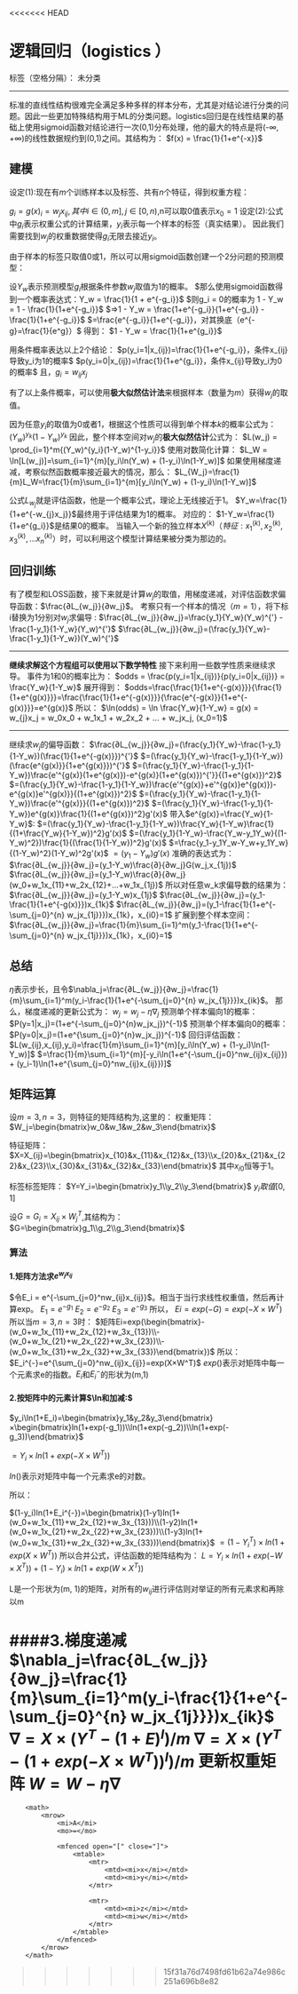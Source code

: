 <<<<<<< HEAD
# 逻辑回归（logistics ）

标签（空格分隔）： 未分类

---
标准的直线性结构很难完全满足多种多样的样本分布，尤其是对结论进行分类的问题。因此一些更加特殊结构用于ML的分类问题。logistics回归是在线性结果的基础上使用sigmoid函数对结论进行一次(0,1)分布处理，他的最大的特点是将(-∞, +∞)的线性数据规约到(0,1)之间。其结构为：
$f(x) = \frac{1}{1+e^{-x}}$

## 建模

设定(1):现在有$m$个训练样本以及标签、共有$n$个特征，得到权重方程：

$g_i=g(x)_i=w_{j}x_{ij} ,其中i∈(0,m],j∈[0,n)$,n可以取0值表示$x_0=1$
设定(2):公式中$g_i$表示权重公式的计算结果，$y_i$表示每一个样本的标签（真实结果）。
因此我们需要找到$w_j$的权重数据使得$g_i$无限去接近$y_i$。

由于样本的标签只取值0或1，所以可以用sigmoid函数创建一个2分问题的预测模型：

设$Y_w$表示预测模型$g_i$根据条件参数$w_j$取值为1的概率。
$那么使用sigmoid函数得到一个概率表达式：Y_w = \frac{1}{1 + e^{-g_i}}$
$则g_i = 0的概率为 1 - Y_w = 1 - \frac{1}{1+e^{-g_i}}$
$=>1 - Y_w = \frac{1+e^{-g_i}}{1+e^{-g_i}} - \frac{1}{1+e^{-g_i}}$
$=\frac{e^{-g_i}}{1+e^{-g_i}}，对其换底（e^{-g}=\frac{1}{e^g}）$
得到：
$1 - Y_w = \frac{1}{1+e^{g_i}}$

用条件概率表达以上2个结论：
$p(y_i=1|x_{ij})=\frac{1}{1+e^{-g_i}}，条件x_{ij}导致y_i为1的概率$
$p(y_i=0|x_{ij})=\frac{1}{1+e^{g_i}}，条件x_{ij}导致y_i为0的概率$
且，$g_i = w_{ij}x_j$

有了以上条件概率，可以使用**极大似然估计法**来根据样本（数量为$m$）获得$w_{j}$的取值。

因为任意$y_i$的取值为0或者1，根据这个性质可以得到单个样本$k$的概率公式为：
$(Y_w)^{y_k}(1-Y_w)^{y_k}$
因此，整个样本空间对$w_j$的**极大似然估计**公式为：
$L(w_j) = \prod_{i=1}^m{(Y_w)^{y_i}(1-Y_w)^{1-y_i}}$
使用对数简化计算：
$L_W = \ln[L(w_j)]=\sum_{i=1}^{m}[y_i\ln(Y_w) + (1-y_i)\ln(1-Y_w)]$
如果使用梯度递减，考察似然函数概率接近最大的情况，那么：
$L_{W_j}=\frac{1}{m}L_W=\frac{1}{m}\sum_{i=1}^{m}[y_i\ln(Y_w) + (1-y_i)\ln(1-Y_w)]$

公式$L_{w_j}$就是评估函数，他是一个概率公式，理论上无线接近于1。
$Y_w=\frac{1}{1+e^{-w_{j}x_j}}$最终用于评估结果为1的概率。
对应的：
$1-Y_w=\frac{1}{1+e^{g_i}}$是结果0的概率。
当输入一个新的独立样本$X^{(k)}（特征:x_{1}^{(k)},x_{2}^{(k)},x_{3}^{(k)},…x_{n}^{(k)}）$时，可以利用这个模型计算结果被分类为那边的。

## 回归训练
有了模型和LOSS函数，接下来就是计算$w_j$的取值，用梯度递减，对评估函数求偏导函数：$\frac{∂L_{w_j}}{∂w_j}$。
考察只有一个样本的情况（$m=1$），将下标i替换为1分别对$w_j$求偏导 :
$\frac{∂L_{w_j}}{∂w_j}=\frac{y_1}{Y_w}(Y_w)^{'} - \frac{1-y_1}{1-Y_w}(Y_w)^{'}$
$\frac{∂L_{w_j}}{∂w_j}=(\frac{y_1}{Y_w}-\frac{1-y_1}{1-Y_w})(Y_w)^{'}$

---

**继续求解这个方程组可以使用以下数学特性**
接下来利用一些数学性质来继续求导。
事件为1和0的概率比为：
$odds = \frac{p(y_i=1|x_{ij})}{p(y_i=0|x_{ij})} = \frac{Y_w}{1-Y_w}$
展开得到：
$odds=\frac{\frac{1}{1+e^{-g(x)}}}{\frac{1}{1+e^{g(x)}}}=\frac{\frac{1}{1+e^{-g(x)}}}{\frac{e^{-g(x)}}{1+e^{-g(x)}}}=e^{g(x)}$
所以：
$\ln(odds) = \ln \frac{Y_w}{1-Y_w} = g(x) = w_{j}x_j = w_0x_0 + w_1x_1 + w_2x_2 + ... + w_jx_j, (x_0=1)$

---

继续求$w_j$的偏导函数：
$\frac{∂L_{w_j}}{∂w_j}=(\frac{y_1}{Y_w}-\frac{1-y_1}{1-Y_w})(\frac{1}{1+e^{-g(x)}})^{'}$
$=(\frac{y_1}{Y_w}-\frac{1-y_1}{1-Y_w})(\frac{e^{g(x)}}{1+e^{g(x)}})^{'}$
$=(\frac{y_1}{Y_w}-\frac{1-y_1}{1-Y_w})\frac{e'^{g(x)}(1+e^{g(x)})-e^{g(x)}(1+e^{g(x)})^{'}}{(1+e^{g(x)})^2}$
$=(\frac{y_1}{Y_w}-\frac{1-y_1}{1-Y_w})\frac{e'^{g(x)}+e'^{g(x)}e^{g(x)})-e^{g(x)}e'^{g(x)}}{(1+e^{g(x)})^2}$
$=(\frac{y_1}{Y_w}-\frac{1-y_1}{1-Y_w})\frac{e'^{g(x)}}{(1+e^{g(x)})^2}$
$=(\frac{y_1}{Y_w}-\frac{1-y_1}{1-Y_w})e^{g(x)}\frac{1}{(1+e^{g(x)})^2}g'(x)$
带入$e^{g(x)}=\frac{Y_w}{1-Y_w}$:
$=(\frac{y_1}{Y_w}-\frac{1-y_1}{1-Y_w})\frac{Y_w}{1-Y_w}\frac{1}{(1+\frac{Y_w}{1-Y_w})^2}g'(x)$
$=(\frac{y_1}{1-Y_w}-\frac{Y_w-y_1Y_w}{(1-Y_w)^2})\frac{1}{(\frac{1}{1-Y_w})^2}g'(x)$
$=\frac{y_1-y_1Y_w-Y_w+y_1Y_w}{(1-Y_w)^2}(1-Y_w)^2g'(x)$
$=(y_1-Y_w)g'(x)$
准确的表达式为：
$\frac{∂L_{w_j}}{∂w_j}=(y_1-Y_w)\frac{∂}{∂w_j}G(w_j,x_{1j})$
$\frac{∂L_{w_j}}{∂w_j}=(y_1-Y_w)\frac{∂}{∂w_j}(w_0+w_1x_{11}+w_2x_{12}+...+w_1x_{1j})$
所以对任意w_k求偏导数的结果为：
$\frac{∂L_{w_j}}{∂w_j}=(y_1-Y_w)x_{1j}$
$\frac{∂L_{w_j}}{∂w_j}=(y_1-\frac{1}{1+e^{-g(x)}})x_{1k}$
$\frac{∂L_{w_j}}{∂w_j}=(y_1-\frac{1}{1+e^{-\sum_{j=0}^{n} w_jx_{1j}}})x_{1k}，x_{i0}=1$
扩展到整个样本空间：
$\frac{∂L_{w_j}}{∂w_j}=\frac{1}{m}\sum_{i=1}^m(y_1-\frac{1}{1+e^{-\sum_{j=0}^{n} w_jx_{1j}}})x_{1k}，x_{i0}=1$

## 总结
$\eta$表示步长，且令$\nabla_j=\frac{∂L_{w_j}}{∂w_j}=\frac{1}{m}\sum_{i=1}^m(y_i-\frac{1}{1+e^{-\sum_{j=0}^{n} w_jx_{1j}}})x_{ik}$。
那么，梯度递减的更新公式为：
$w_j = w_j - \eta\nabla_j$
预测单个样本偏向1的概率：
$P(y=1|x_j)=(1+e^{-\sum_{j=0}^{n}w_jx_j})^{-1}$
预测单个样本偏向0的概率：
$P(y=0|x_j)=(1+e^{\sum_{j=0}^{n}w_jx_j})^{-1}$
回归评估函数：
$L(w_{ij},x_{ij},y_i)=\frac{1}{m}\sum_{i=1}^{m}[y_i\ln(Y_w) + (1-y_i)\ln(1-Y_w)]$
$=\frac{1}{m}\sum_{i=1}^{m}[-y_i\ln(1+e^{-\sum_{j=0}^nw_{ij}x_{ij}}) + (y_i-1)\ln(1+e^{\sum_{j=0}^nw_{ij}x_{ij}})]$

## 矩阵运算
设$m=3,n=3$，则特征的矩阵结构为,这里的：
权重矩阵：
$W_j=\begin{bmatrix}w_0&w_1&w_2&w_3\end{bmatrix}$

特征矩阵：
$X=X_{ij}=\begin{bmatrix}x_{10}&x_{11}&x_{12}&x_{13}\\x_{20}&x_{21}&x_{22}&x_{23}\\x_{30}&x_{31}&x_{32}&x_{33}\end{bmatrix}$
其中$x_{i0}$恒等于1。

标签标签矩阵：
$Y=Y_i=\begin{bmatrix}y_1\\y_2\\y_3\end{bmatrix}$
$y_i取值[0,1]$

设$G=G_i=X_{ij}×W_j^T$,其结构为：
$G=\begin{bmatrix}g_1\\g_2\\g_3\end{bmatrix}$

### 算法
#### 1.矩阵方法求$e^{w_jx_{ij}}$
$令E_i = e^{-\sum_{j=0}^nw_{ij}x_{ij}}$。相当于当行求线性权重值，然后再计算exp。
$E_1=e^{-g_1}$
$E_2=e^{-g_2}$
$E_3=e^{-g_3}$
所以，
$Ei=exp(-G)=exp(-X×W^T)$
所以当$m=3,n=3$时：
$矩阵Ei=exp(\begin{bmatrix}-(w_0+w_1x_{11}+w_2x_{12}+w_3x_{13})\\-(w_0+w_1x_{21}+w_2x_{22}+w_3x_{23})\\-(w_0+w_1x_{31}+w_2x_{32}+w_3x_{33})\end{bmatrix})$
所以：
$E_i^{-}=e^{\sum_{j=0}^nw_{ij}x_{ij}}=exp(X×W^T)$
$exp()$表示对矩阵中每一个元素求e的指数。$E_i$和$E_i^-$的形状为(m,1)
#### 2.按矩阵中的元素计算$\ln和加减:$
$y_i\ln(1+E_i)=\begin{bmatrix}y_1&y_2&y_3\end{bmatrix}×\begin{bmatrix}ln(1+exp(-g_1))\\ln(1+exp(-g_2))\\ln(1+exp(-g_3))\end{bmatrix}$

$=Y_i×ln(1+exp(-X×W^T))$

$ln()$表示对矩阵中每一个元素求e的对数。

所以：

$(1-y_i)ln(1+E_i^{-})=\begin{bmatrix}(1-y1)ln(1+(w_0+w_1x_{11}+w_2x_{12}+w_3x_{13}))\\(1-y2)ln(1+(w_0+w_1x_{21}+w_2x_{22}+w_3x_{23}))\\(1-y3)ln(1+(w_0+w_1x_{31}+w_2x_{32}+w_3x_{33}))\end{bmatrix}$
$=(1-Y_i^T)×ln(1+exp(X×W^T))$
所以合并公式，评估函数的矩阵结构为：
$L=Y_i×ln(1+exp(-W×X^T))+(1-Y_i)×ln(1+exp(W×X^T))$

L是一个形状为(m, 1)的矩阵，对所有的$w_{ij}$进行评估则对举证的所有元素求和再除以m

####3.梯度递减
$\nabla_j=\frac{∂L_{w_j}}{∂w_j}=\frac{1}{m}\sum_{i=1}^m(y_i-\frac{1}{1+e^{-\sum_{j=0}^{n} w_jx_{1j}}})x_{ik}$
$\nabla=X×(Y^T-(1+E)^I)/m$
$\nabla=X×(Y^T-(1+exp(-X×W^T))^I)/m$
**更新权重矩阵**
$W = W-\eta\nabla$
=======
		<math>
			<mrow>
				<mi>A</mi>
				<mo>=</mo>
				
				<mfenced open="[" close="]">
					<mtable>
						<mtr>
							<mtd><mi>x</mi></mtd>
							<mtd><mi>y</mi></mtd>
						</mtr>
						
						<mtr>
							<mtd><mi>z</mi></mtd>
							<mtd><mi>w</mi></mtd>
						</mtr>
					</mtable>
				</mfenced>
			</mrow>
		</math>
>>>>>>> 15f31a76d7498fd61b62a74e986c251a696b8e82
